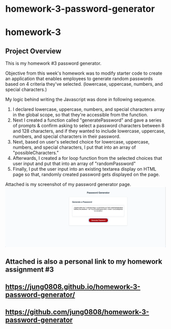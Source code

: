 # homework-3-password-generator

# homework-3

## Project Overview

This is my homework #3 password generator.

Objective from this week's homework was to modify starter code to create an application that enables employees to generate random passwords based on 4 criteria they've selected. (lowercase, uppercase, numbers, and special characters.)

My logic behind writing the Javascript was done in following sequence.

1. I declared lowercase, uppercase, numbers, and special characters array in the global scope, so that they're accessible from the function.
2. Next I created a function called "generatePassword" and gave a series of prompts & confirm asking to select a password characters between 8 and 128 characters, and if they wanted to include lowercase, uppercase, numbers, and special characters in their password.
3. Next, based on user's selected choice for lowercase, uppercase, numbers, and special characters, I put that into an array of "possibleCharacters."
4. Afterwards, I created a for loop function from the selected choices that user input and put that into an array of "randomPassword"
5. Finally, I put the user input into an existing textarea display on HTML page so that, randomly created password gets displayed on the page.

Attached is my screenshot of my password generator page.
![Screenshot](password_generator.png)

## Attached is also a personal link to my homework assignment #3

## https://jung0808.github.io/homework-3-password-generator/

## https://github.com/jung0808/homework-3-password-generator
